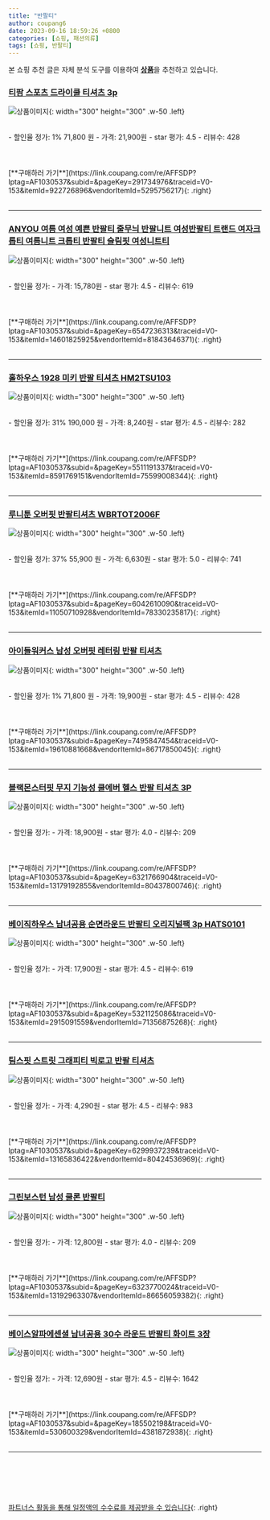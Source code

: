 ```yaml
---
title: "반팔티"
author: coupang6
date: 2023-09-16 18:59:26 +0800
categories: [쇼핑, 패션의류]
tags: [쇼핑, 반팔티]
---
```


본 쇼핑 추천 글은 자체 분석 도구를 이용하여 [**상품**](https://link.coupang.com/a/bao1ui)을 추천하고 있습니다.

### [티팜 스포츠 드라이쿨 티셔츠 3p](https://link.coupang.com/re/AFFSDP?lptag=AF1030537&subid=&pageKey=291734976&traceid=V0-153&itemId=922726896&vendorItemId=5295756217)

![상품이미지](https://thumbnail8.coupangcdn.com/thumbnails/remote/230x230ex/image/retail/images/8058833123951223-4e72e22c-630e-4c5b-91de-45ee4da344b9.jpg){: width="300" height="300" .w-50 .left}


<br>
- 할인율 정가: 1%  71,800   원
- 가격: 21,900원
- star 평가: 4.5
- 리뷰수: 428
<br>
<br>
<br>
<br>
[**구매하러 가기**](https://link.coupang.com/re/AFFSDP?lptag=AF1030537&subid=&pageKey=291734976&traceid=V0-153&itemId=922726896&vendorItemId=5295756217){: .right}
<br>
<br>

---

### [ANYOU 여름 여성 예쁜 반팔티 줄무늬 반팔니트 여성반팔티 트랜드 여자크롭티 여름니트 크롭티 반팔티 슬림핏 여성니트티](https://link.coupang.com/re/AFFSDP?lptag=AF1030537&subid=&pageKey=6547236313&traceid=V0-153&itemId=14601825925&vendorItemId=81843646371)

![상품이미지](https://thumbnail9.coupangcdn.com/thumbnails/remote/230x230ex/image/vendor_inventory/dd3e/9edc57049a6866760c46bdc9a9f92ee0d49309c9f574892527f7f25a98a0.jpg){: width="300" height="300" .w-50 .left}


<br>
- 할인율 정가: 
- 가격: 15,780원
- star 평가: 4.5
- 리뷰수: 619
<br>
<br>
<br>
<br>
[**구매하러 가기**](https://link.coupang.com/re/AFFSDP?lptag=AF1030537&subid=&pageKey=6547236313&traceid=V0-153&itemId=14601825925&vendorItemId=81843646371){: .right}
<br>
<br>

---

### [홀하우스 1928 미키 반팔 티셔츠 HM2TSU103](https://link.coupang.com/re/AFFSDP?lptag=AF1030537&subid=&pageKey=5511191337&traceid=V0-153&itemId=8591769151&vendorItemId=75599008344)

![상품이미지](https://thumbnail10.coupangcdn.com/thumbnails/remote/230x230ex/image/retail/images/41548968917420-ccd9de10-e80c-4b98-b342-357898afb48c.jpg){: width="300" height="300" .w-50 .left}


<br>
- 할인율 정가: 31%  190,000   원
- 가격: 8,240원
- star 평가: 4.5
- 리뷰수: 282
<br>
<br>
<br>
<br>
[**구매하러 가기**](https://link.coupang.com/re/AFFSDP?lptag=AF1030537&subid=&pageKey=5511191337&traceid=V0-153&itemId=8591769151&vendorItemId=75599008344){: .right}
<br>
<br>

---

### [루니툰 오버핏 반팔티셔츠 WBRTOT2006F](https://link.coupang.com/re/AFFSDP?lptag=AF1030537&subid=&pageKey=6042610090&traceid=V0-153&itemId=11050710928&vendorItemId=78330235817)

![상품이미지](https://thumbnail6.coupangcdn.com/thumbnails/remote/230x230ex/image/rs_quotation_api/35ralbjp/e9ce7c5f7250470c9801750e22956c2f.jpg){: width="300" height="300" .w-50 .left}


<br>
- 할인율 정가: 37%  55,900   원
- 가격: 6,630원
- star 평가: 5.0
- 리뷰수: 741
<br>
<br>
<br>
<br>
[**구매하러 가기**](https://link.coupang.com/re/AFFSDP?lptag=AF1030537&subid=&pageKey=6042610090&traceid=V0-153&itemId=11050710928&vendorItemId=78330235817){: .right}
<br>
<br>

---

### [아이들워커스 남성 오버핏 레터링 반팔 티셔츠](https://link.coupang.com/re/AFFSDP?lptag=AF1030537&subid=&pageKey=7495847454&traceid=V0-153&itemId=19610881668&vendorItemId=86717850045)

![상품이미지](https://thumbnail6.coupangcdn.com/thumbnails/remote/230x230ex/image/vendor_inventory/89ba/2e3b35a954dc585b32f07b188231d5058a6358330e395f4b3478fae1f4f0.jpg){: width="300" height="300" .w-50 .left}


<br>
- 할인율 정가: 1%  71,800   원
- 가격: 19,900원
- star 평가: 4.5
- 리뷰수: 428
<br>
<br>
<br>
<br>
[**구매하러 가기**](https://link.coupang.com/re/AFFSDP?lptag=AF1030537&subid=&pageKey=7495847454&traceid=V0-153&itemId=19610881668&vendorItemId=86717850045){: .right}
<br>
<br>

---

### [블랙몬스터핏 무지 기능성 쿨에버 헬스 반팔 티셔츠 3P](https://link.coupang.com/re/AFFSDP?lptag=AF1030537&subid=&pageKey=6321766904&traceid=V0-153&itemId=13179192855&vendorItemId=80437800746)

![상품이미지](https://thumbnail10.coupangcdn.com/thumbnails/remote/230x230ex/image/vendor_inventory/6e98/a2a006b54f595255d15b877f7ea986dec978b02e3ceb4102633eea890a92.jpg){: width="300" height="300" .w-50 .left}


<br>
- 할인율 정가: 
- 가격: 18,900원
- star 평가: 4.0
- 리뷰수: 209
<br>
<br>
<br>
<br>
[**구매하러 가기**](https://link.coupang.com/re/AFFSDP?lptag=AF1030537&subid=&pageKey=6321766904&traceid=V0-153&itemId=13179192855&vendorItemId=80437800746){: .right}
<br>
<br>

---

### [베이직하우스 남녀공용 순면라운드 반팔티 오리지널팩 3p HATS0101](https://link.coupang.com/re/AFFSDP?lptag=AF1030537&subid=&pageKey=5321125086&traceid=V0-153&itemId=2915091559&vendorItemId=71356875268)

![상품이미지](https://thumbnail9.coupangcdn.com/thumbnails/remote/230x230ex/image/retail/images/3467910933020757-fcbce888-fabd-4000-9fb5-9ba8517d90a2.jpg){: width="300" height="300" .w-50 .left}


<br>
- 할인율 정가: 
- 가격: 17,900원
- star 평가: 4.5
- 리뷰수: 619
<br>
<br>
<br>
<br>
[**구매하러 가기**](https://link.coupang.com/re/AFFSDP?lptag=AF1030537&subid=&pageKey=5321125086&traceid=V0-153&itemId=2915091559&vendorItemId=71356875268){: .right}
<br>
<br>

---

### [팀스핏 스트릿 그래피티 빅로고 반팔 티셔츠](https://link.coupang.com/re/AFFSDP?lptag=AF1030537&subid=&pageKey=6299937239&traceid=V0-153&itemId=13165836422&vendorItemId=80424536969)

![상품이미지](https://thumbnail9.coupangcdn.com/thumbnails/remote/230x230ex/image/rs_quotation_api/lsejpzym/bf0b446e86eb4c2785663c2064096222.jpg){: width="300" height="300" .w-50 .left}


<br>
- 할인율 정가: 
- 가격: 4,290원
- star 평가: 4.5
- 리뷰수: 983
<br>
<br>
<br>
<br>
[**구매하러 가기**](https://link.coupang.com/re/AFFSDP?lptag=AF1030537&subid=&pageKey=6299937239&traceid=V0-153&itemId=13165836422&vendorItemId=80424536969){: .right}
<br>
<br>

---

### [그린보스턴 남성 쿨론 반팔티](https://link.coupang.com/re/AFFSDP?lptag=AF1030537&subid=&pageKey=6323770024&traceid=V0-153&itemId=13192963307&vendorItemId=86656059382)

![상품이미지](https://thumbnail6.coupangcdn.com/thumbnails/remote/230x230ex/image/vendor_inventory/9e64/dfea8a8eb0982f3e1626a4a2a7e88bac093cca7d6eec831ae9f830cf0d1d.jpg){: width="300" height="300" .w-50 .left}


<br>
- 할인율 정가: 
- 가격: 12,800원
- star 평가: 4.0
- 리뷰수: 209
<br>
<br>
<br>
<br>
[**구매하러 가기**](https://link.coupang.com/re/AFFSDP?lptag=AF1030537&subid=&pageKey=6323770024&traceid=V0-153&itemId=13192963307&vendorItemId=86656059382){: .right}
<br>
<br>

---

### [베이스알파에센셜 남녀공용 30수 라운드 반팔티 화이트 3장](https://link.coupang.com/re/AFFSDP?lptag=AF1030537&subid=&pageKey=185502198&traceid=V0-153&itemId=530600329&vendorItemId=4381872938)

![상품이미지](https://thumbnail8.coupangcdn.com/thumbnails/remote/230x230ex/image/retail/images/171370370133208-3a860c5c-afb0-4fb5-94fe-061532de2eac.jpg){: width="300" height="300" .w-50 .left}


<br>
- 할인율 정가: 
- 가격: 12,690원
- star 평가: 4.5
- 리뷰수: 1642
<br>
<br>
<br>
<br>
[**구매하러 가기**](https://link.coupang.com/re/AFFSDP?lptag=AF1030537&subid=&pageKey=185502198&traceid=V0-153&itemId=530600329&vendorItemId=4381872938){: .right}
<br>
<br>

---
<br><br><br><br><br> [파트너스 활동을 통해 일정액의 수수료를 제공받을 수 있습니다](https://link.coupang.com/a/bao1ui){: .right}